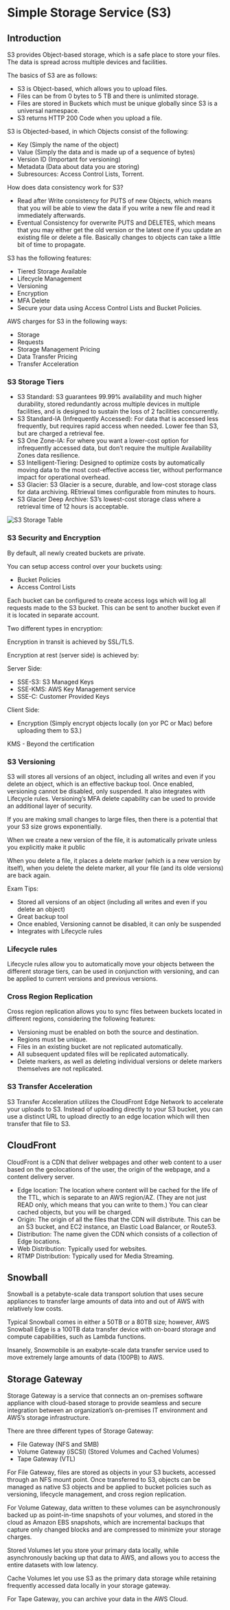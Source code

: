 # Simple Storage Service (S3)

## Introduction
S3 provides Object-based storage, which is a safe place to store your files. The data is spread across multiple devices and facilities.

The basics of S3 are as follows:

- S3 is Object-based, which allows you to upload files.
- Files can be from 0 bytes to 5 TB and there is unlimited storage.
- Files are stored in Buckets which must be unique globally since S3 is a universal namespace.
- S3 returns HTTP 200 Code when you upload a file.

S3 is Objected-based, in which Objects consist of the following:

- Key (Simply the name of the object)
- Value (Simply the data and is made up of a sequence of bytes)
- Version ID (Important for versioning)
- Metadata (Data about data you are storing)
- Subresources: Access Control Lists, Torrent.

How does data consistency work for S3?

- Read after Write consistency for PUTS of new Objects, which means that you will be able to view the data if you write a new file and read it immediately afterwards.
- Eventual Consistency for overwrite PUTS and DELETES, which means that you may either get the old version or the latest one if you update an existing file or delete a file. Basically changes to objects can take a little bit of time to propagate.

S3 has the following features:

- Tiered Storage Available
- Lifecycle Management
- Versioning
- Encryption
- MFA Delete
- Secure your data using Access Control Lists and Bucket Policies.

AWS charges for S3 in the following ways:

- Storage
- Requests
- Storage Management Pricing
- Data Transfer Pricing
- Transfer Acceleration

### S3 Storage Tiers

- S3 Standard: S3 guarantees 99.99% availability and much higher durability, stored redundantly across multiple devices in multiple facilities, and is designed to sustain the loss of 2 facilities concurrently.
- S3 Standard-IA (Infrequently Accessed): For data that is accessed less frequently, but requires rapid access when needed. Lower fee than S3, but are charged a retrieval fee.
- S3 One Zone-IA: For where you want a lower-cost option for infrequently accessed data, but don’t require the multiple Availability Zones data resilience.
- S3 Intelligent-Tiering: Designed to optimize costs by automatically moving data to the most cost-effective access tier, without performance impact for operational overhead.
- S3 Glacier: S3 Glacier is a secure, durable, and low-cost storage class for data archiving. REtrieval times configurable from minutes to hours.
- S3 Glacier Deep Archive: S3’s lowest-cost storage class where a retrieval time of 12 hours is acceptable.

![S3 Storage Table ](https://github.com/nkamatam/AWS-CSA-Notes-2019/blob/master/Study%20Notes/images/S3_Table.PNG)

### S3 Security and Encryption

By default, all newly created buckets are private. 

You can setup access control over your buckets using:
- Bucket Policies
- Access Control Lists

Each bucket can be configured to create access logs which will log all requests made to the S3 bucket. This can be sent to another bucket even if it is located in separate account.


Two different types in encryption:

Encryption in transit is achieved by SSL/TLS.

Encryption at rest (server side) is achieved by:

Server Side:
- SSE-S3: S3 Managed Keys
- SSE-KMS: AWS Key Management service
- SSE-C: Customer Provided Keys

Client Side:
- Encryption (Simply encrypt objects locally (on yor PC or Mac) before uploading them to S3.)

KMS - Beyond the certification

### S3 Versioning

S3 will stores all versions of an object, including all writes and even if you delete an object, which is an effective backup tool. Once enabled, versioning cannot be disabled, only suspended. It also integrates with Lifecycle rules. Versioning’s MFA delete capability can be used to provide an additional layer of security.

If you are making small changes to large files, then there is a potential that your S3 size grows exponentially.

When we create a new version of the file, it is automatically private unless you explicitly make it public

When you delete a file, it places a delete marker (which is a new version by itself), when you delete the delete marker, all your file (and its olde versions) are back again.

Exam Tips:
- Stored all versions of an object (including all writes and even if you delete an object)
- Great backup tool
- Once enabled, Versioning cannot be disabled, it can only be suspended
- Integrates with Lifecycle rules


### Lifecycle rules

Lifecycle rules allow you to automatically move your objects between the different storage tiers, can be used in conjunction with versioning, and can be applied to current versions and previous versions.

### Cross Region Replication

Cross region replication allows you to sync files between buckets located in different regions, considering the following features:

- Versioning must be enabled on both the source and destination.
- Regions must be unique.
- Files in an existing bucket are not replicated automatically.
- All subsequent updated files will be replicated automatically.
- Delete markers, as well as deleting individual versions or delete markers themselves are not replicated.

### S3 Transfer Acceleration

S3 Transfer Acceleration utilizes the CloudFront Edge Network to accelerate your uploads to S3. Instead of uploading directly to your S3 bucket, you can use a distinct URL to upload directly to an edge location which will then transfer that file to S3.

## CloudFront

CloudFront is a CDN that deliver webpages and other web content to a user based on the geolocations of the user, the origin of the webpage, and a content delivery server.

- Edge location: The location where content will be cached for the life of the TTL, which is separate to an AWS region/AZ. (They are not just READ only, which means that you can write to them.) You can clear cached objects, but you will be charged.
- Origin: The origin of all the files that the CDN will distribute. This can be an S3 bucket, and EC2 instance, an Elastic Load Balancer, or Route53.
- Distribution: The name given the CDN which consists of a collection of Edge locations.
- Web Distribution: Typically used for websites.
- RTMP Distribution: Typically used for Media Streaming.

## Snowball

Snowball is a petabyte-scale data transport solution that uses secure appliances to transfer large amounts of data into and out of AWS with relatively low costs.

Typical Snowball comes in either a 50TB or a 80TB size; however, AWS Snowball Edge is a 100TB data transfer device with on-board storage and compute capabilities, such as Lambda functions.

Insanely, Snowmobile is an exabyte-scale data transfer service used to move extremely large amounts of data (100PB) to AWS.

## Storage Gateway

Storage Gateway is a service that connects an on-premises software appliance with cloud-based storage to provide seamless and secure integration between an organization’s on-premises IT environment and AWS’s storage infrastructure.

There are three different types of Storage Gateway:

- File Gateway (NFS and SMB)
- Volume Gateway (iSCSI) (Stored Volumes and Cached Volumes)
- Tape Gateway (VTL)

For File Gateway, files are stored as objects in your S3 buckets, accessed through an NFS mount point. Once transferred to S3, objects can be managed as native S3 objects and be applied to bucket policies such as versioning, lifecycle management, and cross region replication.

For Volume Gateway, data written to these volumes can be asynchronously backed up as point-in-time snapshots of your volumes, and stored in the cloud as Amazon EBS snapshots, which are incremental backups that capture only changed blocks and are compressed to minimize your storage charges.

Stored Volumes let you store your primary data locally, while asynchronously backing up that data to AWS, and allows you to access the entire datasets with low latency.

Cache Volumes let you use S3 as the primary data storage while retaining frequently accessed data locally in your storage gateway.

For Tape Gateway, you can archive your data in the AWS Cloud.